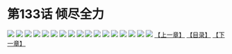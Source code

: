 # 第133话 倾尽全力
![](https://s1.baozimh.com/scomic/sanyanxiaotianlu-samanhua/0/132-u5wj/1.jpg)
![](https://s1.baozimh.com/scomic/sanyanxiaotianlu-samanhua/0/132-u5wj/2.jpg)
![](https://s1.baozimh.com/scomic/sanyanxiaotianlu-samanhua/0/132-u5wj/3.jpg)
![](https://s1.baozimh.com/scomic/sanyanxiaotianlu-samanhua/0/132-u5wj/4.jpg)
![](https://s1.baozimh.com/scomic/sanyanxiaotianlu-samanhua/0/132-u5wj/5.jpg)
![](https://s1.baozimh.com/scomic/sanyanxiaotianlu-samanhua/0/132-u5wj/6.jpg)
![](https://s1.baozimh.com/scomic/sanyanxiaotianlu-samanhua/0/132-u5wj/7.jpg)
![](https://s1.baozimh.com/scomic/sanyanxiaotianlu-samanhua/0/132-u5wj/8.jpg)
![](https://s1.baozimh.com/scomic/sanyanxiaotianlu-samanhua/0/132-u5wj/9.jpg)
![](https://s1.baozimh.com/scomic/sanyanxiaotianlu-samanhua/0/132-u5wj/10.jpg)
![](https://s1.baozimh.com/scomic/sanyanxiaotianlu-samanhua/0/132-u5wj/11.jpg)
![](https://s1.baozimh.com/scomic/sanyanxiaotianlu-samanhua/0/132-u5wj/12.jpg)
![](https://s1.baozimh.com/scomic/sanyanxiaotianlu-samanhua/0/132-u5wj/13.jpg)
![](https://s1.baozimh.com/scomic/sanyanxiaotianlu-samanhua/0/132-u5wj/14.jpg)
![](https://s1.baozimh.com/scomic/sanyanxiaotianlu-samanhua/0/132-u5wj/15.jpg)
![](https://s1.baozimh.com/scomic/sanyanxiaotianlu-samanhua/0/132-u5wj/16.jpg)
![](https://s1.baozimh.com/scomic/sanyanxiaotianlu-samanhua/0/132-u5wj/17.jpg)
[【上一章】](./132.md)
[【目录】](./README.md)
[【下一章】](./134.md)
